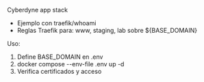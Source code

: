 Cyberdyne app stack

- Ejemplo con traefik/whoami
- Reglas Traefik para: www, staging, lab sobre ${BASE_DOMAIN}

Uso:
1) Define BASE_DOMAIN en .env
2) docker compose --env-file .env up -d
3) Verifica certificados y acceso

